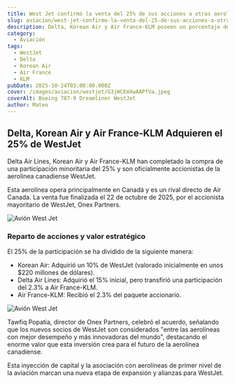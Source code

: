```yaml
---
title: West Jet confirmó la venta del 25% de sus acciones a otras aerolineas
slug: aviacion/west-jet-confirmo-la-venta-del-25-de-sus-acciones-a-otras-aerolineas
description: Delta, Korean Air y Air France-KLM poseen un porcentaje de las acciones.
category:
  - Aviación
tags:
  - WestJet
  - Delta
  - Korean Air
  - Air France
  - KLM
pubDate: 2025-10-24T03:00:00.000Z
cover: /images/aviacion/westjet/G3jWCEmXwAAPfVa.jpeg
coverAlt: Boeing 787-9 Dreamliner WestJet
author: Mateo
---
```


## Delta, Korean Air y Air France-KLM Adquieren el 25% de WestJet 

Delta Air Lines, Korean Air y Air France-KLM han completado la compra de una participación minoritaria del 25% y son oficialmente accionistas de la aerolínea canadiense WestJet.

Esta aerolínea opera principalmente en Canadá y es un rival directo de Air Canada. La venta fue finalizada el 22 de octubre de 2025, por el accionista mayoritario de WestJet, Onex Partners.

![Avión West Jet](/images/aviacion/westjet/G38cLEhWEAAnce_.jpeg)

### Reparto de acciones y valor estratégico

El 25% de la participación se ha dividido de la siguiente manera:

* Korean Air: Adquirió un 10% de WestJet (valorado inicialmente en unos $220 millones de dólares).
* Delta Air Lines: Adquirió el 15% inicial, pero transfirió una participación del 2.3% a Air France-KLM.
* Air France-KLM: Recibió el 2.3% del paquete accionario.

![Avión West Jet](/images/aviacion/westjet/G4ApMHzWsAAtS6M.jpeg)

Tawfiq Popatia, director de Onex Partners, celebró el acuerdo, señalando que los nuevos socios de WestJet son considerados "entre las aerolíneas con mejor desempeño y más innovadoras del mundo", destacando el enorme valor que esta inversión crea para el futuro de la aerolínea canadiense.

Esta inyección de capital y la asociación con aerolíneas de primer nivel de la aviación marcan una nueva etapa de expansión y alianzas para WestJet.
